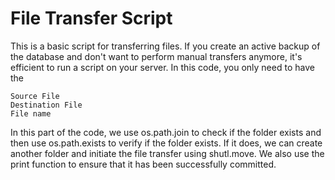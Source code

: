 # File Transfer Script

This is a basic script for transferring files. If you create an active backup of the database and don't want to perform manual transfers anymore, it's efficient to run a script on your server. In this code, you only need to have the


```
Source File
Destination File
File name
```
In this part of the code, we use os.path.join to check if the folder exists and then use os.path.exists to verify if the folder exists. If it does, we can create another folder and initiate the file transfer using shutl.move. We also use the print function to ensure that it has been successfully committed.
